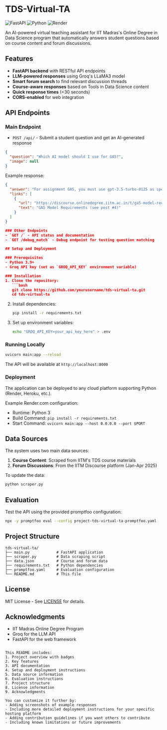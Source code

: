 # TDS-Virtual-TA



![FastAPI](https://img.shields.io/badge/FastAPI-005571?style=for-the-badge&logo=fastapi)
![Python](https://img.shields.io/badge/python-3670A0?style=for-the-badge&logo=python&logoColor=ffdd54)
![Render](https://img.shields.io/badge/Render-%46E3B7.svg?style=for-the-badge&logo=render&logoColor=white)

An AI-powered virtual teaching assistant for IIT Madras's Online Degree in Data Science program that automatically answers student questions based on course content and forum discussions.

## Features

-  **FastAPI backend** with RESTful API endpoints
-  **LLM-powered responses** using Groq's LLaMA3 model
-  **Smart forum search** to find relevant discussion threads
-  **Course-aware responses** based on Tools in Data Science content
-  **Quick response times** (<30 seconds)
-  **CORS-enabled** for web integration

## API Endpoints

### Main Endpoint
- `POST /api/` - Submit a student question and get an AI-generated response

```json
{
  "question": "Which AI model should I use for GA5?",
  "image": null
}
```

Example response:
```json
{
  "answer": "For assignment GA5, you must use gpt-3.5-turbo-0125 as specified in the course requirements...",
  "links": [
    {
      "url": "https://discourse.onlinedegree.iitm.ac.in/t/ga5-model-requirements/12345",
      "text": "GA5 Model Requirements (see post #4)"
    }
  ]
}

### Other Endpoints
- `GET /` - API status and documentation
- `GET /debug_match` - Debug endpoint for testing question matching

## Setup and Deployment

### Prerequisites
- Python 3.9+
- Groq API key (set as `GROQ_API_KEY` environment variable)

### Installation
1. Clone the repository:
   ```bash
   git clone https://github.com/yourusername/tds-virtual-ta.git
   cd tds-virtual-ta
   ```

2. Install dependencies:
   ```bash
   pip install -r requirements.txt
   ```

3. Set up environment variables:
   ```bash
   echo "GROQ_API_KEY=your_api_key_here" > .env
   ```

### Running Locally
```bash
uvicorn main:app --reload
```

The API will be available at `http://localhost:8000`

### Deployment
The application can be deployed to any cloud platform supporting Python (Render, Heroku, etc.). 

Example Render.com configuration:
- Runtime: Python 3
- Build Command: `pip install -r requirements.txt`
- Start Command: `uvicorn main:app --host 0.0.0.0 --port $PORT`

## Data Sources
The system uses two main data sources:
1. **Course Content**: Scraped from IITM's TDS course materials
2. **Forum Discussions**: From the IITM Discourse platform (Jan-Apr 2025)

To update the data:
```bash
python scraper.py
```

## Evaluation
Test the API using the provided promptfoo configuration:
```bash
npx -y promptfoo eval --config project-tds-virtual-ta-promptfoo.yaml
```

## Project Structure
```
tds-virtual-ta/
├── main.py            # FastAPI application
├── scraper.py         # Data scraping script
├── data.json          # Course and forum data
├── requirements.txt   # Python dependencies
├── promptfoo.yaml     # Evaluation configuration
└── README.md          # This file
```

## License
MIT License - See [LICENSE](LICENSE) for details.

## Acknowledgments
- IIT Madras Online Degree Program
- Groq for the LLM API
- FastAPI for the web framework
```

This README includes:
1. Project overview with badges
2. Key features
3. API documentation
4. Setup and deployment instructions
5. Data source information
6. Evaluation instructions
7. Project structure
8. License information
9. Acknowledgments

You can customize it further by:
- Adding screenshots of example responses
- Including more detailed deployment instructions for your specific hosting platform
- Adding contribution guidelines if you want others to contribute
- Including known limitations or future improvements
